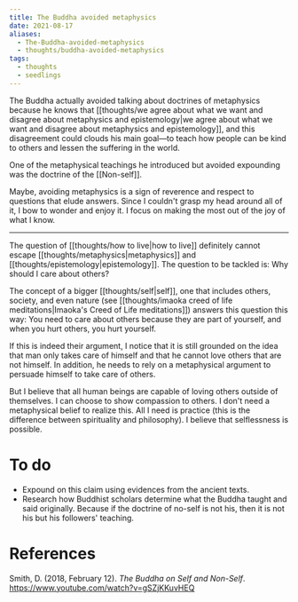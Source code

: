 ```yaml
---
title: The Buddha avoided metaphysics
date: 2021-08-17
aliases:
  - The-Buddha-avoided-metaphysics
  - thoughts/buddha-avoided-metaphysics
tags:
  - thoughts
  - seedlings
---
```

The Buddha actually avoided talking about doctrines of metaphysics because he knows that [[thoughts/we agree about what we want and disagree about metaphysics and epistemology|we agree about what we want and disagree about metaphysics and epistemology]], and this disagreement could clouds his main goal—to teach how people can be kind to others and lessen the suffering in the world.

One of the metaphysical teachings he introduced but avoided expounding was the doctrine of the [[Non-self]].

Maybe, avoiding metaphysics is a sign of reverence and respect to questions that elude answers. Since I couldn't grasp my head around all of it, I bow to wonder and enjoy it. I focus on making the most out of the joy of what I know.

***
The question of [[thoughts/how to live|how to live]] definitely cannot escape [[thoughts/metaphysics|metaphysics]] and [[thoughts/epistemology|epistemology]]. The question to be tackled is: Why should I care about others?

The concept of a bigger [[thoughts/self|self]], one that includes others, society, and even nature (see [[thoughts/imaoka creed of life meditations|Imaoka's Creed of Life meditations]]) answers this question this way: You need to care about others because they are part of yourself, and when you hurt others, you hurt yourself.

If this is indeed their argument, I notice that it is still grounded on the idea that man only takes care of himself and that he cannot love others that are not himself. In addition, he needs to rely on a metaphysical argument to persuade himself to take care of others.

But I believe that all human beings are capable of loving others outside of themselves. I can choose to show compassion to others. I don't need a metaphysical belief to realize this. All I need is practice (this is the difference between spirituality and philosophy). I believe that selflessness is possible.

# To do

- Expound on this claim using evidences from the ancient texts.
- Research how Buddhist scholars determine what the Buddha taught and said originally. Because if the doctrine of no-self is not his, then it is not his but his followers' teaching.

# References

Smith, D. (2018, February 12). *The Buddha on Self and Non-Self*. https://www.youtube.com/watch?v=gSZjKKuvHEQ

